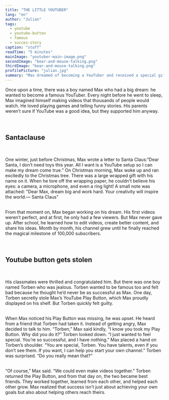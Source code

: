 ```yaml
---
title: "THE LITTLE YOUTUBER"
lang: "en"
author: "Julian"
tags:
  - youtube
  - youtube-button
  - famous
  - succes-story
caption: "stuff"
readTime: "5 minutes"
mainImage: "youtuber-main-image.png"
secondImage: "bear-and-mouse-talking.png"
thirdImage: "bear-and-mouse-talking.png"
profilePicture: "julian.jpg"
summary: "Max dreamed of becoming a YouTuber and received a special gift to help him start his journey. But when things took an unexpected turn, he faced a challenge that would test his kindness and determination."
---
```


Once upon a time, there was a boy named Max who had a big dream: he wanted to become a famous YouTuber. Every night before he went to sleep, Max imagined himself making videos that thousands of people would watch. He loved playing games and telling funny stories. His parents weren’t sure if YouTube was a good idea, but they supported him anyway.
<br>
<br>
<br>

## Santaclause

<br>

One winter, just before Christmas, Max wrote a letter to Santa Claus:“Dear Santa, I don’t need toys this year. All I want is a YouTube setup so I can make my dream come true.”
On Christmas morning, Max woke up and ran excitedly to the Christmas tree. There was a large wrapped gift with his name on it. When he tore off the wrapping paper, he couldn’t believe his eyes: a camera, a microphone, and even a ring light! A small note was attached:
"Dear Max, dream big and work hard. Your creativity will inspire the world.— Santa Claus"
<br>
<br>

From that moment on, Max began working on his dream. His first videos weren’t perfect, and at first, he only had a few viewers. But Max never gave up. After school, he learned how to edit videos, create better content, and share his ideas. Month by month, his channel grew until he finally reached the magical milestone of 100,000 subscribers.
<br>
<br>
<br>

## Youtube button gets stolen

<br>

His classmates were thrilled and congratulated him. But there was one boy named Torben who was jealous. Torben wanted to be famous too and felt bad because he thought he’d never be as successful as Max.
One day, Torben secretly stole Max’s YouTube Play Button, which Max proudly displayed on his shelf. But Torben quickly felt guilty.
<br>
<br>

When Max noticed his Play Button was missing, he was upset. He heard from a friend that Torben had taken it. Instead of getting angry, Max decided to talk to him.
“Torben,” Max said kindly, “I know you took my Play Button. Why did you do it?”
Torben looked down. “I just wanted to feel special. You’re so successful, and I have nothing.”
Max placed a hand on Torben’s shoulder. “You are special, Torben. You have talents, even if you don’t see them. If you want, I can help you start your own channel.”
Torben was surprised. “Do you really mean that?”
<br>
<br>

“Of course,” Max said. “We could even make videos together.”
Torben returned the Play Button, and from that day on, the two became best friends. They worked together, learned from each other, and helped each other grow. Max realized that success isn’t just about achieving your own goals but also about helping others reach theirs.
